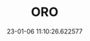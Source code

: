 ---
date: 23-01-06 11:10:26.622577
excerpt: ORANGE ROMANIA SA
header:
  teaser: https://via.placeholder.com/200x200.png
order: 2
sidebar:
- image: https://via.placeholder.com/350x250.png
  image_alt: logo
  text: TBC
  title: Role
title: ORO
---